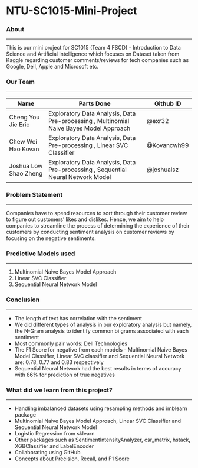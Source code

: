 # NTU-SC1015-Mini-Project
### About
***
This is our mini project for SC1015 (Team 4 FSCD) - Introduction to Data Science and Artificial Intelligence which focuses on Dataset taken from Kaggle regarding customer comments/reviews for tech companies such as Google, Dell, Apple and Microsoft etc.

### Our Team
***
| Name | Parts Done | Github ID |
| --- | --- | --- |
| Cheng You Jie Eric | Exploratory Data Analysis, Data Pre-processing , Multinomial Naive Bayes Model Approach | @exr32 |
| Chew Wei Hao Kovan | Exploratory Data Analysis, Data Pre-processing , Linear SVC Classifier | @Kovancwh99|
| Joshua Low Shao Zheng | Exploratory Data Analysis, Data Pre-processing , Sequential Neural Network Model| @joshualsz |

### Problem Statement
***
Companies have to spend resources to sort through their customer review to figure out customers’ likes and dislikes. 
Hence, we aim to help companies to streamline the process of determining the experience of their customers by conducting sentiment analysis on customer reviews by focusing on the negative sentiments.

### Predictive Models used
***
1. Multinomial Naive Bayes Model Approach <br>
2. Linear SVC Classifier <br>
3. Sequential Neural Network Model

### Conclusion
***
- The length of text has correlation with the sentiment
- We did different types of analysis in our exploratory analysis but namely, the N-Gram analysis to identify common bi grams associated with each sentiment
- Most commonly pair words: Dell Technologies
- The F1 Score for negative from each models - Multinomial Naive Bayes Model Classifier, Linear SVC classifier and Sequential Neural Network are:  0.78, 0.77 and 0.83 respectively
- Sequential Neural Network had the best results in terms of accuracy with 86% for prediction of true negatives

### What did we learn from this project?
***
- Handling imbalanced datasets using resampling methods and imblearn package
- Multinomial Naive Bayes Model Approach, Linear SVC Classifier and Sequential Neural Network Model
- Logistic Regression from sklearn
- Other packages such as SentimentIntensityAnalyzer, csr_matrix, hstack, XGBClassifier and LabelEncoder
- Collaborating using GitHub
- Concepts about Precision, Recall, and F1 Score
